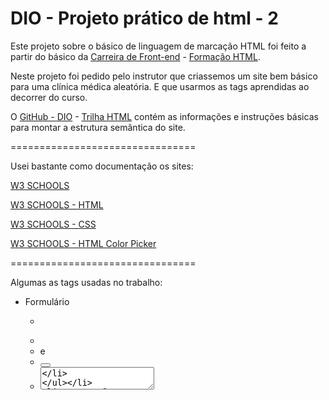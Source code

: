 
# DIO - Projeto prático de html - 2

Este projeto sobre o básico de linguagem de marcação HTML foi feito a partir do básico da [Carreira de Front-end](https://www.dio.me/careers/front-end) - [Formação HTML](https://www.dio.me/curso-html).

Neste projeto foi pedido pelo instrutor que criassemos um site bem básico para uma clínica médica aleatória. E que  usarmos as tags aprendidas ao decorrer do curso.

O [GitHub - DIO](https://github.com/digitalinnovationone) - [Trilha HTML](https://github.com/digitalinnovationone/trilha-html-modulo-2?tab=readme-ov-file#estrutura-das-p%C3%A1ginas) contém as informações e instruções básicas para montar a estrutura semântica do site.

================================

Usei bastante como documentação os sites: 

[W3 SCHOOLS](https://www.w3schools.com/) 

[W3 SCHOOLS - HTML](https://www.w3schools.com/html/default.asp) 

[W3 SCHOOLS - CSS](https://www.w3schools.com/css/default.asp) 

[W3 SCHOOLS - HTML Color Picker](https://www.w3schools.com/colors/colors_picker.asp)


================================


Algumas as tags usadas no trabalho:

- Formulário 
    - <form> 
    - <imput> 
    - <checkbox> e <radio> 
    - <button> 
    - <textarea>
- Formatação 
    - <div> e <span> 
    - Fieldsets 
    - <embeds> 
    - <iframes> 
    - Cores 
- Mídias 
    - <img> 
    - <audio> 
    - <video> 
    - <track> 
    - <iframe> 
- Tabelas 
    - Tag <table> 
    - <tr> 
    - Tag <td> e <th> 
    - tag <tbody>, <thead> e <tfoot>
    - Estilos
